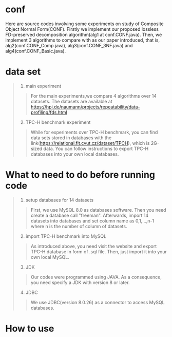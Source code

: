 # conf
Here are source codes involving some experiments on study of Composite Object Normal Form(CONF).
Firstly we implement our proposed lossless FD-preserved decomposition algorithm(alg1 at conf.CONF.java).
Then, we implement 3 algorithms to compare with as our paper introduced, that is, alg2(conf.CONF_Comp.java), alg3(conf.CONF_3NF.java) and alg4(conf.CONF_Basic.java).
# data set
> 1. main experiment
>> For the main experiments,we compare 4 algorithms over 14 datasets. The datasets are available at https://hpi.de/naumann/projects/repeatability/data-profiling/fds.html
> 2. TPC-H benchmark experiment
>> While for experiments over TPC-H benchmark, you can find data sets stored in databases with the link(https://relational.fit.cvut.cz/dataset/TPCH), which is 2G-sized data. You can follow instructions to export TPC-H databases into your own local databases.
# What to need to do before running code
> 1. setup databases for 14 datasets
>> First, we use MySQL 8.0 as databases software. Then you need create a database call "freeman". Afterwards, import 14 datasets into databases and set column name as 0,1,...,n-1 where n is the number of column of datasets.
> 2. import TPC-H benchmark into MySQL
>> As introduced above, you need visit the website and export TPC-H database in form of .sql file. Then, just import it into your own local MySQL.
>3. JDK
>> Our codes were programmed using JAVA. As a consequence, you need specify a JDK with version 8 or later.
>4. JDBC
>> We use JDBC(version 8.0.26) as a connector to access MySQL databases.
# How to use
